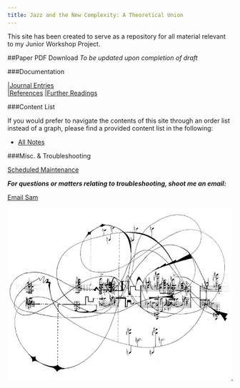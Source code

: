 ```yaml
---
title: Jazz and the New Complexity: A Theoretical Union
---
```


This site has been created to serve as a repository for all material relevant to my Junior Workshop Project. 

##Paper PDF Download
*To be updated upon completion of draft*

###Documentation

[|Journal Entries](/notes/vault/entries.md)  
[|References](/notes/vault/references.md)
[|Further Readings](/notes/vault/further-readings.md)

###Content List

If you would prefer to navigate the contents of this site through an order list instead of a graph, please find a provided content list in the following:

- [All Notes](/notes/vault)

###Misc. & Troubleshooting

[Scheduled Maintenance](/notes/vault/maintenance.md)

__*For questions or matters relating to troubleshooting, shoot me an email:*__

[Email Sam](mailto:samuel.meltzer23@calhoun.org)

![complexity](notes/images/complexity.png) 



